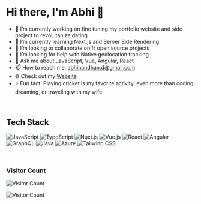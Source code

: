 # Hi there, I'm Abhi 👋

- 🔭 I’m currently working on fine tuning my portfolio website and side project to revolutanize dating
- 🌱 I’m currently learning Next.js and Server Side Rendering
- 👯 I’m looking to collaborate on fr open source projects
- 🤔 I’m looking for help with Native geolocation tracking
- 💬 Ask me about JavaScript, Vue, Angular, React
- 📫 How to reach me: abhinandhan.d@gmail.com
- 🌐 Check out my [Website](https://abhicodestudio.com?utm_source=github)
- ⚡ Fun fact: Playing cricket is my favorite activity, even more than coding, dreaming, or traveling with my wife.

<br>

## Tech Stack
![JavaScript](https://img.shields.io/badge/JavaScript-F7DF1E?style=for-the-badge&logo=javascript&logoColor=black) 
![TypeScript](https://img.shields.io/badge/TypeScript-007ACC?style=for-the-badge&logo=typescript&logoColor=white)
![Nuxt.js](https://img.shields.io/badge/Nuxt.js-00C58E?style=for-the-badge&logo=nuxtdotjs&logoColor=white)
![Vue.js](https://img.shields.io/badge/Vue.js-4FC08D?style=for-the-badge&logo=vuedotjs&logoColor=white)
![React](https://img.shields.io/badge/React-61DAFB?style=for-the-badge&logo=react&logoColor=black)
![Angular](https://img.shields.io/badge/Angular-DD0031?style=for-the-badge&logo=angular&logoColor=white)
![GraphQL](https://img.shields.io/badge/GraphQL-E10098?style=for-the-badge&logo=graphql&logoColor=white)
![Java](https://img.shields.io/badge/Java-ED8B00?style=for-the-badge&logo=java&logoColor=white)
![Azure](https://img.shields.io/badge/Azure-0078D4?style=for-the-badge&logo=microsoftazure&logoColor=white)
![Tailwind CSS](https://img.shields.io/badge/Tailwind_CSS-38B2AC?style=for-the-badge&logo=tailwindcss&logoColor=white)

<br>

### Visitor Count 
![Visitor Count](https://profile-counter.glitch.me/{abhinandhand}/count.svg)


<!-- Add Google Analytics tracking code here -->
<img src="https://www.google-analytics.com/collect?v=1&t=pageview&tid=G-PRLKTX16W&cid=555&aip=1&dp=%2Fhome" alt="Visitor Count">

